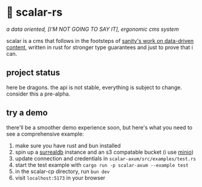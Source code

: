 # 🐲 scalar-rs
*a data oriented, [I'M NOT GOING TO SAY IT], ergonomic cms system*

scalar is a cms that follows in the footsteps of [sanity's work on data-driven content](https://sanity.io), written in rust for stronger type guarantees and just to prove that i can.

## project status
here be dragons. the api is not stable, everything is subject to change. consider this a pre-alpha.

## try a demo

there'll be a smoother demo experience soon, but here's what you need to see a comprehensive example:
1. make sure you have rust and bun installed
2. spin up a [surrealdb](https://surrealdb.com) instance and an s3 compatable bucket (i use [minio](https://min.io))
3. update connection and credentials in ``scalar-axum/src/examples/test.rs``
4. start the test example with ``cargo run -p scalar-axum --example test``
5. in the scalar-cp directory, run ``bun dev``
6. visit ``localhost:5173`` in your browser
